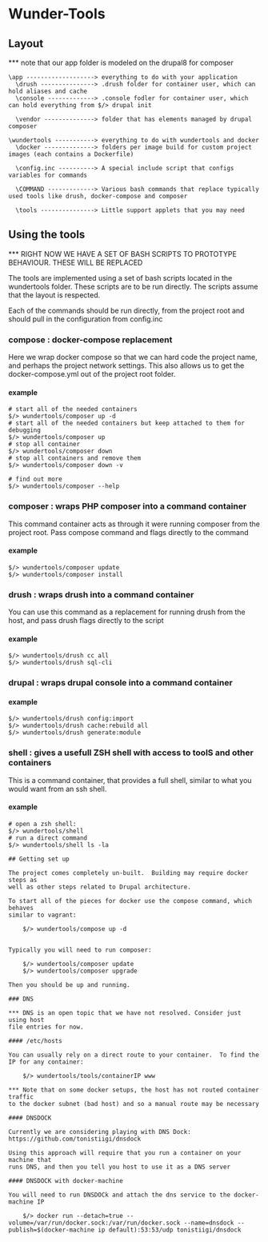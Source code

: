 # Wunder-Tools 

## Layout

*** note that our app folder is modeled on the drupal8 for composer

````
\app -------------------> everything to do with your application
  \drush ---------------> .drush folder for container user, which can hold aliases and cache
  \console -------------> .console fodler for container user, which can hold everything from $/> drupal init

  \vendor --------------> folder that has elements managed by drupal composer

\wundertools -----------> everything to do with wundertools and docker
  \docker --------------> folders per image build for custom project images (each contains a Dockerfile)

  \config.inc ----------> A special include script that configs variables for commands

  \COMMAND -------------> Various bash commands that replace typically used tools like drush, docker-compose and composer

  \tools ---------------> Little support applets that you may need
````

## Using the tools

*** RIGHT NOW WE HAVE A SET OF BASH SCRIPTS TO PROTOTYPE BEHAVIOUR.  THESE WILL BE REPLACED

The tools are implemented using a set of bash scripts located in the wundertools folder.  These
scripts are to be run directly.  The scripts assume that the layout is respected.

Each of the commands should be run directly, from the project root and should pull in the configuration from config.inc

### compose : docker-compose replacement

Here we wrap docker compose so that we can hard code the project name, and perhaps the project network
settings.  This also allows us to get the docker-compose.yml out of the project root folder.

#### example

```
# start all of the needed containers 
$/> wundertools/composer up -d
# start all of the needed containers but keep attached to them for debugging 
$/> wundertools/composer up
# stop all container
$/> wundertools/composer down
# stop all containers and remove them
$/> wundertools/composer down -v

# find out more
$/> wundertools/composer --help
```

### composer : wraps PHP composer into a command container

This command container acts as through it were running composer from the project
root.  Pass compose command and flags directly to the command

#### example

    $/> wundertools/composer update
    $/> wundertools/composer install

### drush : wraps drush into a command container

You can use this command as a replacement for running drush  from the host, and
pass drush flags directly to the script

#### example

````
$/> wundertools/drush cc all
$/> wundertools/drush sql-cli
````

### drupal : wraps drupal console into a command container


#### example

````
$/> wundertools/drush config:import
$/> wundertools/drush cache:rebuild all
$/> wundertools/drush generate:module
````

### shell : gives a usefull ZSH shell with access to toolS and other containers

This is a command container, that provides a full shell, similar to what you
would want from an ssh shell.

#### example

````
# open a zsh shell:
$/> wundertools/shell
# run a direct command
$/> wundertools/shell ls -la

## Getting set up

The project comes completely un-built.  Building may require docker steps as 
well as other steps related to Drupal architecture.

To start all of the pieces for docker use the compose command, which behaves 
similar to vagrant:

    $/> wundertools/compose up -d 


Typically you will need to run composer:

    $/> wundertools/composer update
    $/> wundertools/composer upgrade

Then you should be up and running.

### DNS

*** DNS is an open topic that we have not resolved. Consider just using host 
file entries for now.

#### /etc/hosts

You can usually rely on a direct route to your container.  To find the IP for any container:

    $/> wundertools/tools/containerIP www

*** Note that on some docker setups, the host has not routed container traffic 
to the docker subnet (bad host) and so a manual route may be necessary

#### DNSDOCK

Currently we are considering playing with DNS Dock: 
https://github.com/tonistiigi/dnsdock

Using this approach will require that you run a container on your machine that 
runs DNS, and then you tell you host to use it as a DNS server

#### DNSDOCK with docker-machine

You will need to run DNSDOCk and attach the dns service to the docker-machine IP

    $/> docker run --detach=true --volume=/var/run/docker.sock:/var/run/docker.sock --name=dnsdock --publish=$(docker-machine ip default):53:53/udp tonistiigi/dnsdock
